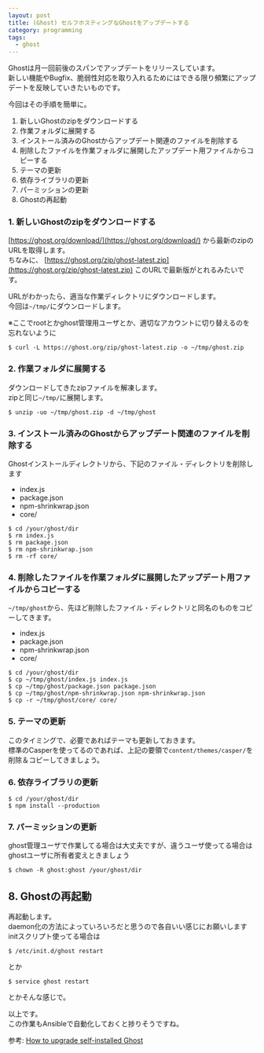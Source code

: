 ```yaml
---
layout: post
title: (Ghost) セルフホスティングなGhostをアップデートする
category: programming
tags:
  - ghost
---
```


Ghostは月一回前後のスパンでアップデートをリリースしています。  
新しい機能やBugfix、脆弱性対応を取り入れるためにはできる限り頻繁にアップデートを反映していきたいものです。

今回はその手順を簡単に。

1. 新しいGhostのzipをダウンロードする
2. 作業フォルダに展開する
3. インストール済みのGhostからアップデート関連のファイルを削除する
4. 削除したファイルを作業フォルダに展開したアップデート用ファイルからコピーする
5. テーマの更新
6. 依存ライブラリの更新
7. パーミッションの更新
8. Ghostの再起動

### 1. 新しいGhostのzipをダウンロードする

[https://ghost.org/download/](https://ghost.org/download/) から最新のzipのURLを取得します。   
ちなみに、 [https://ghost.org/zip/ghost-latest.zip](https://ghost.org/zip/ghost-latest.zip) このURLで最新版がとれるみたいです。

URLがわかったら、適当な作業ディレクトリにダウンロードします。  
今回は`~/tmp/`にダウンロードします。

※ここでrootとかghost管理用ユーザとか、適切なアカウントに切り替えるのを忘れないように

```shell
$ curl -L https://ghost.org/zip/ghost-latest.zip -o ~/tmp/ghost.zip
```

### 2. 作業フォルダに展開する

ダウンロードしてきたzipファイルを解凍します。  
zipと同じ`~/tmp/`に展開します。

```shell
$ unzip -uo ~/tmp/ghost.zip -d ~/tmp/ghost
```


### 3. インストール済みのGhostからアップデート関連のファイルを削除する

Ghostインストールディレクトリから、下記のファイル・ディレクトリを削除します

- index.js
- package.json
- npm-shrinkwrap.json
- core/

```shell
$ cd /your/ghost/dir
$ rm index.js
$ rm package.json
$ rm npm-shrinkwrap.json
$ rm -rf core/
```

### 4. 削除したファイルを作業フォルダに展開したアップデート用ファイルからコピーする

`~/tmp/ghost`から、先ほど削除したファイル・ディレクトリと同名のものをコピーしてきます。

- index.js
- package.json
- npm-shrinkwrap.json
- core/

```shell
$ cd /your/ghost/dir
$ cp ~/tmp/ghost/index.js index.js
$ cp ~/tmp/ghost/package.json package.json
$ cp ~/tmp/ghost/npm-shrinkwrap.json npm-shrinkwrap.json
$ cp -r ~/tmp/ghost/core/ core/
```

### 5. テーマの更新

このタイミングで、必要であればテーマも更新しておきます。  
標準のCasperを使ってるのであれば、上記の要領で`content/themes/casper/`を削除＆コピーしてきましょう。

### 6. 依存ライブラリの更新

```shell
$ cd /your/ghost/dir
$ npm install --production
```

### 7. パーミッションの更新

ghost管理ユーザで作業してる場合は大丈夫ですが、違うユーザ使ってる場合はghostユーザに所有者変えときましょう

```shell
$ chown -R ghost:ghost /your/ghost/dir
```

## 8. Ghostの再起動

再起動します。  
daemon化の方法によっていろいろだと思うので各自いい感じにお願いします  
initスクリプト使ってる場合は

```shell
$ /etc/init.d/ghost restart
```

とか

```shell
$ service ghost restart
```

とかそんな感じで。


以上です。  
この作業もAnsibleで自動化しておくと捗りそうですね。

参考: [How to upgrade self-installed Ghost](http://support.ghost.org/how-to-upgrade/)
